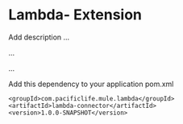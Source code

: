 # Lambda- Extension

Add description ...


...


...


Add this dependency to your application pom.xml

```
<groupId>com.pacificlife.mule.lambda</groupId>
<artifactId>lambda-connector</artifactId>
<version>1.0.0-SNAPSHOT</version>
```
